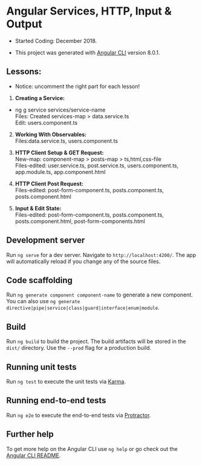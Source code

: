 # Angular Services, HTTP, Input & Output

- Started Coding: December 2018.


- This project was generated with [Angular CLI](https://github.com/angular/angular-cli) version 8.0.1.

## Lessons:

- Notice: uncomment the right part for each lesson!

1. <b>Creating a Service:</b> <br>
- ng g service services/service-name<br>
Files: Created services-map > data.service.ts <br>
Edit: users.component.ts

2. <b>Working With Observables:</b> <br>
Files:data.service.ts, users.component.ts

3. <b>HTTP Client Setup & GET Request:</b> <br>
New-map: component-map > posts-map > ts,html,css-file<br>
Files-edited: user.service.ts, post.service.ts, users.component.ts, app.module.ts, app.component.html

4. <b>HTTP Client Post Request:</b> <br>
Files-edited: post-form-component.ts, posts.component.ts, posts.component.html

5. <b>Input & Edit State:</b> <br>
Files-edited: post-form-component.ts, posts.component.ts, posts.component.html, post-form-components.html


## Development server

Run `ng serve` for a dev server. Navigate to `http://localhost:4200/`. The app will automatically reload if you change any of the source files.

## Code scaffolding

Run `ng generate component component-name` to generate a new component. You can also use `ng generate directive|pipe|service|class|guard|interface|enum|module`.

## Build

Run `ng build` to build the project. The build artifacts will be stored in the `dist/` directory. Use the `--prod` flag for a production build.

## Running unit tests

Run `ng test` to execute the unit tests via [Karma](https://karma-runner.github.io).

## Running end-to-end tests

Run `ng e2e` to execute the end-to-end tests via [Protractor](http://www.protractortest.org/).

## Further help

To get more help on the Angular CLI use `ng help` or go check out the [Angular CLI README](https://github.com/angular/angular-cli/blob/master/README.md).
